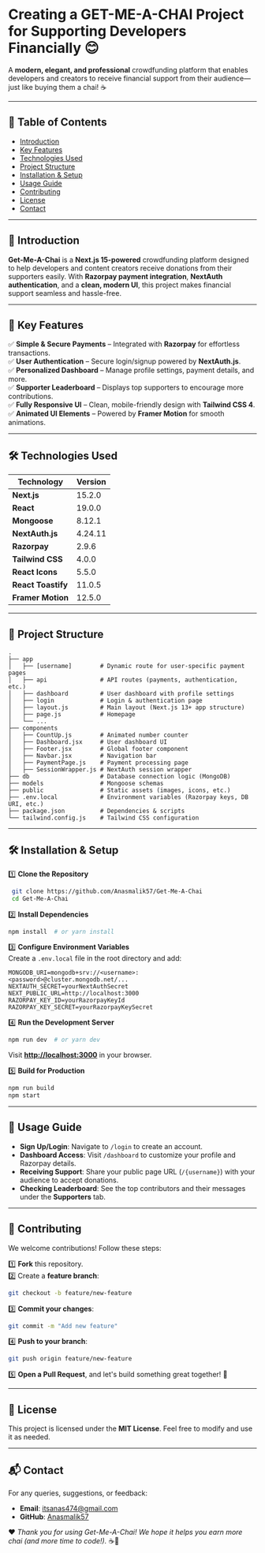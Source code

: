 # Creating a GET-ME-A-CHAI Project for Supporting Developers Financially 😊

A **modern, elegant, and professional** crowdfunding platform that enables developers and creators to receive financial support from their audience—just like buying them a chai! ☕

---

## 🚀 Table of Contents
- [Introduction](#introduction)
- [Key Features](#key-features)
- [Technologies Used](#technologies-used)
- [Project Structure](#project-structure)
- [Installation & Setup](#installation--setup)
- [Usage Guide](#usage-guide)
- [Contributing](#contributing)
- [License](#license)
- [Contact](#contact)

---

## 🎯 Introduction

**Get-Me-A-Chai** is a **Next.js 15-powered** crowdfunding platform designed to help developers and content creators receive donations from their supporters easily. With **Razorpay payment integration**, **NextAuth authentication**, and a **clean, modern UI**, this project makes financial support seamless and hassle-free.

---

## 🌟 Key Features
✅ **Simple & Secure Payments** – Integrated with **Razorpay** for effortless transactions.  
✅ **User Authentication** – Secure login/signup powered by **NextAuth.js**.  
✅ **Personalized Dashboard** – Manage profile settings, payment details, and more.  
✅ **Supporter Leaderboard** – Displays top supporters to encourage more contributions.  
✅ **Fully Responsive UI** – Clean, mobile-friendly design with **Tailwind CSS 4**.  
✅ **Animated UI Elements** – Powered by **Framer Motion** for smooth animations.  

---

## 🛠 Technologies Used

| Technology       | Version  |
|-----------------|----------|
| **Next.js**     | 15.2.0   |
| **React**       | 19.0.0   |
| **Mongoose**    | 8.12.1   |
| **NextAuth.js** | 4.24.11  |
| **Razorpay**    | 2.9.6    |
| **Tailwind CSS**| 4.0.0    |
| **React Icons** | 5.5.0    |
| **React Toastify** | 11.0.5 |
| **Framer Motion** | 12.5.0 |

---

## 📂 Project Structure

```
.
├── app
│   ├── [username]        # Dynamic route for user-specific payment pages
│   ├── api               # API routes (payments, authentication, etc.)
│   ├── dashboard         # User dashboard with profile settings
│   ├── login             # Login & authentication page
│   ├── layout.js         # Main layout (Next.js 13+ app structure)
│   ├── page.js           # Homepage
│   └── ...
├── components
│   ├── CountUp.js        # Animated number counter
│   ├── Dashboard.jsx     # User dashboard UI
│   ├── Footer.jsx        # Global footer component
│   ├── Navbar.jsx        # Navigation bar
│   ├── PaymentPage.js    # Payment processing page
│   ├── SessionWrapper.js # NextAuth session wrapper
├── db                    # Database connection logic (MongoDB)
├── models                # Mongoose schemas
├── public                # Static assets (images, icons, etc.)
├── .env.local            # Environment variables (Razorpay keys, DB URI, etc.)
├── package.json          # Dependencies & scripts
└── tailwind.config.js    # Tailwind CSS configuration
```

---

## 🛠 Installation & Setup

1️⃣ **Clone the Repository**  
```bash
 git clone https://github.com/Anasmalik57/Get-Me-A-Chai
 cd Get-Me-A-Chai
```

2️⃣ **Install Dependencies**  
```bash
npm install  # or yarn install
```

3️⃣ **Configure Environment Variables**  
Create a `.env.local` file in the root directory and add:
```env
MONGODB_URI=mongodb+srv://<username>:<password>@cluster.mongodb.net/...
NEXTAUTH_SECRET=yourNextAuthSecret
NEXT_PUBLIC_URL=http://localhost:3000
RAZORPAY_KEY_ID=yourRazorpayKeyId
RAZORPAY_KEY_SECRET=yourRazorpayKeySecret
```

4️⃣ **Run the Development Server**  
```bash
npm run dev  # or yarn dev
```
Visit **[http://localhost:3000](http://localhost:3000)** in your browser.

5️⃣ **Build for Production**  
```bash
npm run build
npm start
```

---

## 📖 Usage Guide

- **Sign Up/Login**: Navigate to `/login` to create an account.
- **Dashboard Access**: Visit `/dashboard` to customize your profile and Razorpay details.
- **Receiving Support**: Share your public page URL (`/{username}`) with your audience to accept donations.
- **Checking Leaderboard**: See the top contributors and their messages under the **Supporters** tab.

---

## 🤝 Contributing

We welcome contributions! Follow these steps:

1️⃣ **Fork** this repository.  
2️⃣ Create a **feature branch**:  
   ```bash
   git checkout -b feature/new-feature
   ```
3️⃣ **Commit your changes**:  
   ```bash
   git commit -m "Add new feature"
   ```
4️⃣ **Push to your branch**:  
   ```bash
   git push origin feature/new-feature
   ```
5️⃣ **Open a Pull Request**, and let's build something great together! 🎉

---

## 📜 License

This project is licensed under the **MIT License**. Feel free to modify and use it as needed.

---

## 📬 Contact

For any queries, suggestions, or feedback:
- **Email**: [itsanas474@gmail.com](mailto:itsanas474@gmail.com)
- **GitHub**: [Anasmalik57](https://github.com/Anasmalik57)

❤️ _Thank you for using Get-Me-A-Chai! We hope it helps you earn more chai (and more time to code!)._ ☕🚀


